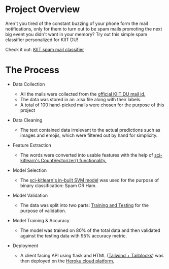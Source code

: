 # Project Overview

Aren't you tired of the constant buzzing of your phone form the mail notifications, only for them to turn out to be spam mails promoting the next big event you didn't want in your memory? Try out this simple spam classifier personalized for KIIT DU!

Check it out: [KIIT spam mail classifier](https://kiit-spam-classifier.herokuapp.com/)

# The Process

- Data Collection
  - All the mails were collected from the [official KIIT DU mail id.](http://mail.google.com/a/kiit.ac.in)
  - The data was stored in an .xlsx file along with their labels.
  - A total of 100 hand-picked mails were chosen for the purpose of this project
- Data Cleaning
  - The text contained data irrelevant to the actual predictions such as images and emojis, which were filtered out by hand for simplicity.
- Feature Extraction
  - The words were converted into usable features with the help of [sci-kitlearn's CountVectorizer() functionality.](https://scikit-learn.org/stable/modules/generated/sklearn.feature_extraction.text.CountVectorizer.html)
  
- Model Selection
  - The [sci-kitlearn's in-built SVM model](https://scikit-learn.org/stable/modules/svm.html) was used for the purpose of binary classification: Spam OR Ham.
  
- Model Validation
  - The data was split into two parts: [Training and Testing](https://scikit-learn.org/stable/modules/generated/sklearn.model_selection.train_test_split.html) for the purpose of validation.

- Model Training & Accuracy
  - The model was trained on 80% of the total data and then validated against the testing data with 95% accuracy metric.

- Deployment
  - A client facing API using flask and HTML ([Tailwind + Tailblocks](https://mertjf.github.io/tailblocks/)) was then deployed on the [Heroku cloud platform.](https://www.heroku.com/)

